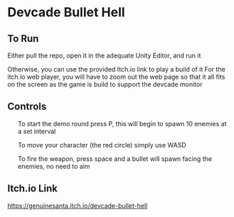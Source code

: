 <h1>Devcade Bullet Hell </h1>

<h2>To Run</h2>
Either pull the repo, open it in the adequate Unity Editor, and run it

Otherwise, you can use the provided Itch.io link to play a build of it
For the itch.io web player, you will have to zoom out the web page so that it all fits on the screen as the game is build to support the devcade monitor

<h2>Controls</h2>
<ul> To start the demo round press P, this will begin to spawn 10 enemies at a set interval</ul>
<ul> To move your character (the red circle) simply use WASD</ul>
<ul> To fire the weapon, press space and a bullet will spawn facing the enemies, no need to aim </ul>

<h2>Itch.io Link</h2>

https://genuinesanta.itch.io/devcade-bullet-hell
